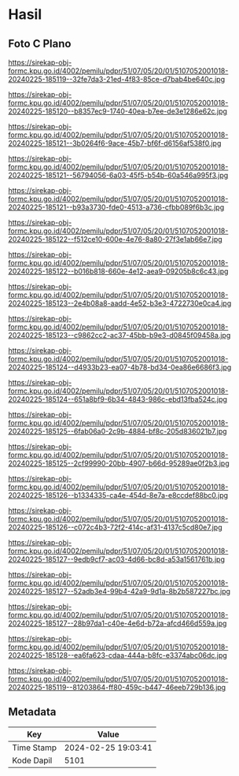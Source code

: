 # Hasil

## Foto C Plano

https://sirekap-obj-formc.kpu.go.id/4002/pemilu/pdpr/51/07/05/20/01/5107052001018-20240225-185119--32fe7da3-21ed-4f83-85ce-d7bab4be640c.jpg

https://sirekap-obj-formc.kpu.go.id/4002/pemilu/pdpr/51/07/05/20/01/5107052001018-20240225-185120--b8357ec9-1740-40ea-b7ee-de3e1286e62c.jpg

https://sirekap-obj-formc.kpu.go.id/4002/pemilu/pdpr/51/07/05/20/01/5107052001018-20240225-185121--3b0264f6-9ace-45b7-bf6f-d6156af538f0.jpg

https://sirekap-obj-formc.kpu.go.id/4002/pemilu/pdpr/51/07/05/20/01/5107052001018-20240225-185121--56794056-6a03-45f5-b54b-60a546a995f3.jpg

https://sirekap-obj-formc.kpu.go.id/4002/pemilu/pdpr/51/07/05/20/01/5107052001018-20240225-185121--b93a3730-fde0-4513-a736-cfbb089f6b3c.jpg

https://sirekap-obj-formc.kpu.go.id/4002/pemilu/pdpr/51/07/05/20/01/5107052001018-20240225-185122--f512ce10-600e-4e76-8a80-27f3e1ab66e7.jpg

https://sirekap-obj-formc.kpu.go.id/4002/pemilu/pdpr/51/07/05/20/01/5107052001018-20240225-185122--b016b818-660e-4e12-aea9-09205b8c6c43.jpg

https://sirekap-obj-formc.kpu.go.id/4002/pemilu/pdpr/51/07/05/20/01/5107052001018-20240225-185123--2e4b08a8-aadd-4e52-b3e3-4722730e0ca4.jpg

https://sirekap-obj-formc.kpu.go.id/4002/pemilu/pdpr/51/07/05/20/01/5107052001018-20240225-185123--c9862cc2-ac37-45bb-b9e3-d0845f09458a.jpg

https://sirekap-obj-formc.kpu.go.id/4002/pemilu/pdpr/51/07/05/20/01/5107052001018-20240225-185124--d4933b23-ea07-4b78-bd34-0ea86e6686f3.jpg

https://sirekap-obj-formc.kpu.go.id/4002/pemilu/pdpr/51/07/05/20/01/5107052001018-20240225-185124--651a8bf9-6b34-4843-986c-ebd13fba524c.jpg

https://sirekap-obj-formc.kpu.go.id/4002/pemilu/pdpr/51/07/05/20/01/5107052001018-20240225-185125--6fab06a0-2c9b-4884-bf8c-205d836021b7.jpg

https://sirekap-obj-formc.kpu.go.id/4002/pemilu/pdpr/51/07/05/20/01/5107052001018-20240225-185125--2cf99990-20bb-4907-b66d-95289ae0f2b3.jpg

https://sirekap-obj-formc.kpu.go.id/4002/pemilu/pdpr/51/07/05/20/01/5107052001018-20240225-185126--b1334335-ca4e-454d-8e7a-e8ccdef88bc0.jpg

https://sirekap-obj-formc.kpu.go.id/4002/pemilu/pdpr/51/07/05/20/01/5107052001018-20240225-185126--c072c4b3-72f2-414c-af31-4137c5cd80e7.jpg

https://sirekap-obj-formc.kpu.go.id/4002/pemilu/pdpr/51/07/05/20/01/5107052001018-20240225-185127--9edb9cf7-ac03-4d66-bc8d-a53a1561761b.jpg

https://sirekap-obj-formc.kpu.go.id/4002/pemilu/pdpr/51/07/05/20/01/5107052001018-20240225-185127--52adb3e4-99b4-42a9-9d1a-8b2b587227bc.jpg

https://sirekap-obj-formc.kpu.go.id/4002/pemilu/pdpr/51/07/05/20/01/5107052001018-20240225-185127--28b97da1-c40e-4e6d-b72a-afcd466d559a.jpg

https://sirekap-obj-formc.kpu.go.id/4002/pemilu/pdpr/51/07/05/20/01/5107052001018-20240225-185128--ea6fa623-cdaa-444a-b8fc-e3374abc06dc.jpg

https://sirekap-obj-formc.kpu.go.id/4002/pemilu/pdpr/51/07/05/20/01/5107052001018-20240225-185119--81203864-ff80-459c-b447-46eeb729b136.jpg


## Metadata

| Key        | Value               |
| ---------- | ------------------- |
| Time Stamp | 2024-02-25 19:03:41 |
| Kode Dapil | 5101                |



